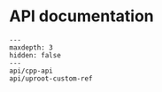# API documentation

```{toctree}
---
maxdepth: 3
hidden: false
---
api/cpp-api
api/uproot-custom-ref
```

